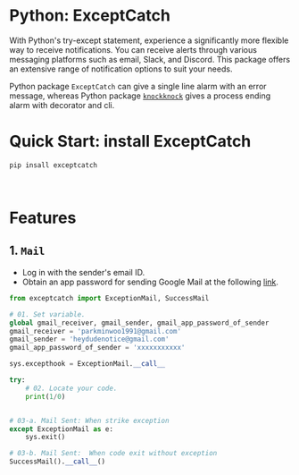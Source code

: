 # Python: ExceptCatch
With Python's try-except statement, experience a significantly more flexible way to receive notifications. You can receive alerts through various messaging platforms such as email, Slack, and Discord. This package offers an extensive range of notification options to suit your needs.

Python package `ExceptCatch` can give a single line alarm with an error message, whereas Python package [`knockknock`](https://github.com/huggingface/knockknock) gives a process ending alarm with decorator and cli.

# Quick Start: install ExceptCatch

```
pip insall exceptcatch
```



<br>

# Features
## 1. `Mail`
- Log in with the sender's email ID. <br>
- Obtain an app password for sending Google Mail at the following [link](https://myaccount.google.com/u/3/apppasswords?utm_source=google-account&utm_medium=myaccountsecurity&utm_campaign=tsv-settings&rapt=AEjHL4N2bMRWO46VaMp_jP06zQK14BWNPv66l2o59iJ99CkO8BjYnmoRUe9dtSchkkbubHZMUhevkAnwVJRHb9ygO3afispNlw). 

```python
from exceptcatch import ExceptionMail, SuccessMail

# 01. Set variable.
global gmail_receiver, gmail_sender, gmail_app_password_of_sender
gmail_receiver = 'parkminwoo1991@gmail.com'
gmail_sender = 'heydudenotice@gmail.com'
gmail_app_password_of_sender = 'xxxxxxxxxxx'

sys.excepthook = ExceptionMail.__call__

try:
    # 02. Locate your code.
    print(1/0)             


# 03-a. Mail Sent: When strike exception
except ExceptionMail as e:                    
    sys.exit()

# 03-b. Mail Sent:  When code exit without exception
SuccessMail().__call__()     
```